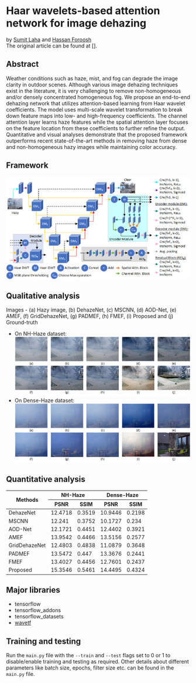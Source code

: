 # Haar wavelets-based attention network for image dehazing
by [Sumit Laha](https://www.cs.ucf.edu/~laha/) and [Hassan Foroosh](https://cil.cs.ucf.edu/people/faculty/)\
The original article can be found at [].
## Abstract
Weather conditions such as haze, mist, and fog can degrade the image clarity in outdoor scenes. Although various image
dehazing techniques exist in the literature, it is very challenging to remove non-homogeneous and/or densely
concentrated homogeneous fog. We propose an end-to-end dehazing network that utilizes attention-based learning from
Haar wavelet coefficients. The model uses multi-scale wavelet transformation to break down feature maps into low- and
high-frequency coefficients. The channel attention layer learns haze features while the spatial attention layer focuses
on the feature location from these coefficients to further refine the output. Quantitative and visual analyses
demonstrate that the proposed framework outperforms recent state-of-the-art methods in removing haze from dense and
non-homogeneous hazy images while maintaining color accuracy.
## Framework
<img src="figs/framework.png" alt="Framework of the proposed algorithm.">

## Qualitative analysis
Images - (a) Hazy image, (b) DehazeNet, (c) MSCNN, (d) AOD-Net, (e) AMEF, (f) GridDehazeNet, (g) PADMEF, (h) FMEF, (i) Proposed and (j) Ground-truth
- On NH-Haze dataset: <img src="figs/qual_nh-haze.png" alt="Qualitative analysis on NH-Haze dataset">
- On Dense-Haze dataset: <img src="figs/qual_d-haze.png" alt="Qualitative analysis on Dense-Haze dataset">

## Quantitative analysis
<table>
<thead>
  <tr>
    <th rowspan="2">Methods</th>
    <th colspan="2">NH-Haze</th>
    <th colspan="2">Dense-Haze</th>
  </tr>
  <tr>
    <th>PSNR</th>
    <th>SSIM</th>
    <th>PSNR</th>
    <th>SSIM</th>
  </tr>
</thead>
<tbody>
  <tr>
    <td>DehazeNet</td>
    <td>12.4718</td>
    <td>0.3519</td>
    <td>10.9446</td>
    <td>0.2198</td>
  </tr>
  <tr>
    <td>MSCNN</td>
    <td>12.241</td>
    <td>0.3752</td>
    <td>10.1727</td>
    <td>0.234</td>
  </tr>
  <tr>
    <td>AOD-Net</td>
    <td>12.1721</td>
    <td>0.4451</td>
    <td>12.4402</td>
    <td>0.3921</td>
  </tr>
  <tr>
    <td>AMEF</td>
    <td>13.9542</td>
    <td>0.4466</td>
    <td>13.5156</td>
    <td>0.2577</td>
  </tr>
  <tr>
    <td>GridDehazeNet</td>
    <td>12.4803</td>
    <td>0.4838</td>
    <td>11.0879</td>
    <td>0.3648</td>
  </tr>
  <tr>
    <td>PADMEF</td>
    <td>13.5472</td>
    <td>0.447</td>
    <td>13.3676</td>
    <td>0.2441</td>
  </tr>
  <tr>
    <td>FMEF</td>
    <td>13.4027</td>
    <td>0.4456</td>
    <td>12.7601</td>
    <td>0.2437</td>
  </tr>
  <tr>
    <td>Proposed</td>
    <td>15.3546</td>
    <td>0.5461</td>
    <td>14.4495</td>
    <td>0.4324</td>
  </tr>
</tbody>
</table>

## Major libraries
- tensorflow
- tensorflow_addons
- tensorflow_datasets
- [wavetf](https://github.com/fversaci/wavetf)
## Training and testing
Run the ```main.py``` file with the ```--train``` and ```--test``` flags set to 0 or 1 to disable/enable training and
testing as required. Other details about different parameters like batch size, epochs, filter size etc. can be found in
the ```main.py``` file.
